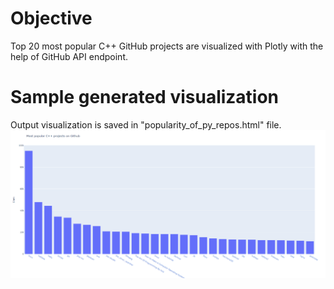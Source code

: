 # Objective
Top 20 most popular C++ GitHub projects are visualized with Plotly with the help of GitHub API endpoint. 

# Sample generated visualization
Output visualization is saved in "popularity_of_py_repos.html" file. 
![This is an alt text.](sample_visualization.png "sample_visualization")
